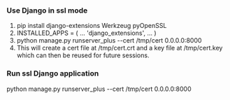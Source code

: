 ### Use Django in ssl mode
1. pip install django-extensions Werkzeug pyOpenSSL
2. INSTALLED_APPS = (
    ...
    'django_extensions',
    ...
   )
3. python manage.py runserver_plus --cert /tmp/cert  0.0.0.0:8000
4. This will create a cert file at /tmp/cert.crt and a key file at /tmp/cert.key which can then be reused for future sessions.

### Run ssl Django application
python manage.py runserver_plus --cert /tmp/cert 0.0.0.0:8000
